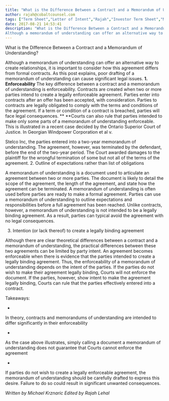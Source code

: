 ```yaml
---
title: "What is the Difference Between a Contract and a Memorandum of Understanding?"
author: rajah@cobaltcounsel.com
tags: ["Term Sheet","Letter of Intent","Rajah","Investor Term Sheet","Memorandum of Understanding"]
date: 2017-08-21 14:53:41
description: "What is the Difference Between a Contract and a Memorandum of Understanding?
Although a memorandum of understanding can offer an alternative way to create relationships, it is important to consider ho..."
---
```


What is the Difference Between a Contract and a Memorandum of Understanding?

Although a memorandum of understanding can offer an alternative way to create relationships, it is important to consider how this agreement differs from formal contracts.  As this post explains, poor drafting of a memorandum of understanding can cause significant legal issues. 
**1. Enforceability**
The key difference between a contract and a memorandum of understanding is enforceability. Contracts are created when two or more parties intend to create a legally enforceable agreement.  Parties enter into contracts after an offer has been accepted, with consideration.  Parties to contracts are legally obligated to comply with the terms and conditions of the agreement.  If a term or condition of a contract is breached, parties will face legal consequences. 
** **Courts can also rule that parties intended to make only some parts of a memorandum of understanding enforceable.  This is illustrated in a recent case decided by the Ontario Superior Court of Justice.  In Georgian Windpower Corporation et al v.

Stelco Inc, the parties entered into a two-year memorandum of understanding.  The agreement, however, was terminated by the defendant, before the end of the two-year period.  The Court awarded damages to the plaintiff for the wrongful termination of some but not all of the terms of the agreement. 
2. Outline of expectations rather than list of obligations

A memorandum of understanding is a document used to articulate an agreement between two or more parties.  The document is likely to detail the scope of the agreement, the length of the agreement, and state how the agreement can be terminated.   A memorandum of understanding is often used before parties are ready to make a formal agreement.   Parties can use a memorandum of understanding to outline expectations and responsibilities before a full agreement has been reached.  Unlike contracts, however, a memorandum of understanding is not intended to be a legally binding agreement.  As a result, parties can typical avoid the agreement with no legal consequences. 

3.  Intention (or lack thereof) to create a legally binding agreement

Although there are clear theoretical differences between a contract and a memorandum of understanding, the practical differences between these two agreements can be limited by party intent.  An agreement becomes enforceable when there is evidence that the parties intended to create a legally binding agreement.  Thus, the enforceability of a memorandum of understanding depends on the intent of the parties.  If the parties do not wish to make their agreement legally binding, Courts will not enforce the document.   If the parties, however, show intent to make the agreement legally binding, Courts can rule that the parties effectively entered into a contract.  

Takeaways: 

 

- 
In theory, contracts and memorandums of understanding are intended to differ significantly in their enforceability

- 
As the case above illustrates, simply calling a document a memorandum of understanding does not guarantee that Courts cannot enforce the agreement

- 
If parties do not wish to create a legally enforceable agreement, the memorandum of understanding should be carefully drafted to express this desire.  Failure to do so could result in significant unwanted consequences.

 

*Written by Michael Krznaric*
*Edited by Rajah Lehal*